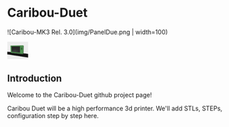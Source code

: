 # Caribou-Duet

![Caribou-MK3 Rel. 3.0](img/PanelDue.png | width=100)

<img src="https://github.com/Caribou3d/CaribouDuet/blob/main/img/PanelDue.png" width="48">

## Introduction

Welcome to the Caribou-Duet github project page!

Caribou Duet will be a high performance 3d printer. We'll add STLs, STEPs, configuration step by step here.
